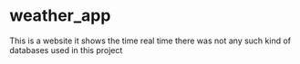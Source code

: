 # weather_app
This is a website it shows the time real time there was not any such kind of databases used in this project
